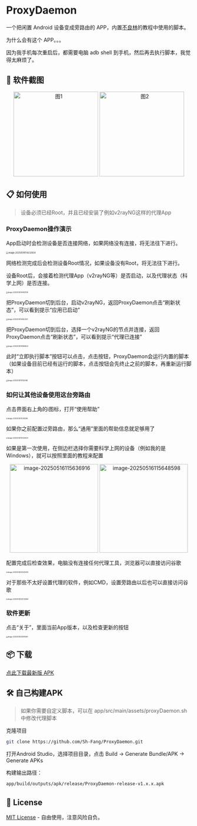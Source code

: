 # ProxyDaemon

一个把闲置 Android 设备变成旁路由的 APP，内置[不良林](https://bulianglin.com/archives/android-gateway.html)的教程中使用的脚本。

为什么会有这个 APP。。。

因为我手机每次重启后，都需要电脑 adb shell 到手机，然后再去执行脚本，我觉得太麻烦了。


## 📕 软件截图

<p align="center">
  <img src="https://raw.githubusercontent.com/Sh-Fang/my-images/main/picgo/20250507121046727.png" alt="图1" width="230"/>
  <img src="https://raw.githubusercontent.com/Sh-Fang/my-images/main/picgo/20250507123847629.png" alt="图2" width="230" />
</p>


## 📋 如何使用

> 设备必须已经Root，并且已经安装了例如v2rayNG这样的代理App

### ProxyDaemon操作演示

App启动时会检测设备是否连接网络，如果网络没有连接，将无法往下进行。

<img src="https://raw.githubusercontent.com/Sh-Fang/my-images/main/picgo/202505161142875.png" alt="image-20250516114232834" style="display: block; margin: 0 auto;zoom: 40%;" />

网络检测完成后会检测设备Root情况，如果设备没有Root，将无法往下进行。

设备Root后，会接着检测代理App（v2rayNG等）是否启动，以及代理状态（科学上网）是否连接。

<img src="https://raw.githubusercontent.com/Sh-Fang/my-images/main/picgo/202505161144859.png" alt="image-20250516114459794" style="display: block; margin: 0 auto; zoom: 30%;" />

把ProxyDaemon切到后台，启动v2rayNG，返回ProxyDaemon点击“刷新状态”，可以看到提示“应用已启动”

<img src="https://raw.githubusercontent.com/Sh-Fang/my-images/main/picgo/202505161148553.png" alt="image-20250516114823501" style="display: block; margin: 0 auto;zoom: 30%;" />

把ProxyDaemon切到后台，选择一个v2rayNG的节点并连接，返回ProxyDaemon点击“刷新状态”，可以看到提示“代理已连接”

<img src="https://raw.githubusercontent.com/Sh-Fang/my-images/main/picgo/202505161149672.png" alt="image-20250516114958624" style="display: block; margin: 0 auto;zoom: 30%;" />

此时“立即执行脚本”按钮可以点击，点击按钮，ProxyDaemon会运行内置的脚本（如果设备目前已经有运行的脚本，点击按钮会先终止之前的脚本，再重新运行脚本）

<img src="https://raw.githubusercontent.com/Sh-Fang/my-images/main/picgo/202505161151634.png" alt="image-20250516115152586" style="display: block; margin: 0 auto;zoom: 30%;" />

### 如何让其他设备使用这台旁路由

点击界面右上角的ℹ️图标，打开“使用帮助”

<img src="https://raw.githubusercontent.com/Sh-Fang/my-images/main/picgo/202505161153445.png" alt="image-20250516115318396" style="display: block; margin: 0 auto;zoom: 30%;" />

如果你之前配置过旁路由，那么“通用”里面的帮助信息就足够用了

<img src="https://raw.githubusercontent.com/Sh-Fang/my-images/main/picgo/202505161154495.png" alt="image-20250516115430454" style="display: block; margin: 0 auto;zoom:30%;" />

如果是第一次使用，在侧边栏选择你需要科学上网的设备（例如我的是Windows），就可以按照里面的教程来配置

<p align="center">
  <img src="https://raw.githubusercontent.com/Sh-Fang/my-images/main/picgo/202505161156960.png" alt="image-20250516115636916" alt="图1" width="240"/>
  <img src="https://raw.githubusercontent.com/Sh-Fang/my-images/main/picgo/202505161156641.png" alt="image-20250516115648598" alt="图2" width="240" />
</p>

配置完成后检查效果，电脑没有连接任何代理工具，浏览器可以直接访问谷歌

<img src="https://raw.githubusercontent.com/Sh-Fang/my-images/main/picgo/202505161203065.png" alt="image-20250516120325976" style="display: block; margin: 0 auto;zoom:30%;" />

对于那些不太好设置代理的软件，例如CMD，设置旁路由以后也可以直接访问谷歌

<img src="https://raw.githubusercontent.com/Sh-Fang/my-images/main/picgo/202505161207021.png" alt="image-20250516120720964" style="display: block; margin: 0 auto;zoom:30%;" />

### 软件更新

点击“关于”，里面当前App版本，以及检查更新的按钮

<img src="https://raw.githubusercontent.com/Sh-Fang/my-images/main/picgo/202505161209425.png" alt="image-20250516120919381" style="display: block; margin: 0 auto;zoom:30%;" />




## 📦 下载

[点此下载最新版 APK](https://github.com/Sh-Fang/ProxyDaemon/releases/)  



## 🛠️ 自己构建APK

> 如果你需要自定义脚本，可以在 app/src/main/assets/proxyDaemon.sh 中修改代理脚本

克隆项目

```bash
git clone https://github.com/Sh-Fang/ProxyDaemon.git
```

打开Android Studio，选择项目目录，点击 Build -> Generate Bundle/APK -> Generate APKs

构建输出路径：
```BASH
app/build/outputs/apk/release/ProxyDaemon-release-v1.x.x.apk
```



## 📝 License
[MIT License](./LICENSE) - 自由使用，注意风险自负。